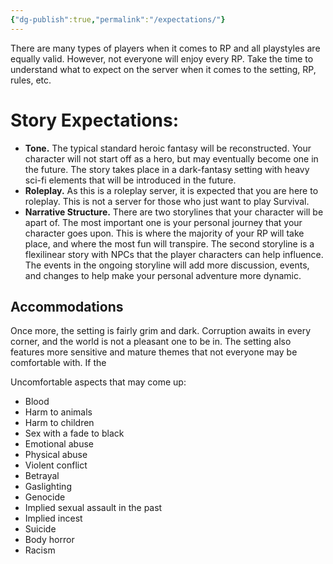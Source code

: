 ```yaml
---
{"dg-publish":true,"permalink":"/expectations/"}
---
```


There are many types of players when it comes to RP and all playstyles are equally valid. However, not everyone will enjoy every RP. Take the time to understand what to expect on the server when it comes to the setting, RP, rules, etc.

# Story Expectations:

- **Tone.** The typical standard heroic fantasy will be reconstructed. Your character will not start off as a hero, but may eventually become one in the future. The story takes place in a dark-fantasy setting with heavy sci-fi elements that will be introduced in the future.
- **Roleplay.** As this is a roleplay server, it is expected that you are here to roleplay. This is not a server for those who just want to play Survival.
- **Narrative Structure.** There are two storylines that your character will be apart of. The most important one is your personal journey that your character goes upon. This is where the majority of your RP will take place, and where the most fun will transpire. The second storyline is a flexilinear story with NPCs that the player characters can help influence. The events in the ongoing storyline will add more discussion, events, and changes to help make your personal adventure more dynamic.

## Accommodations

Once more, the setting is fairly grim and dark. Corruption awaits in every corner, and the world is not a pleasant one to be in. The setting also features more sensitive and mature themes that not everyone may be comfortable with. If the

Uncomfortable aspects that may come up:

- Blood
- Harm to animals
- Harm to children
- Sex with a fade to black
- Emotional abuse
- Physical abuse
- Violent conflict
- Betrayal
- Gaslighting
- Genocide
- Implied sexual assault in the past
- Implied incest
- Suicide
- Body horror
- Racism